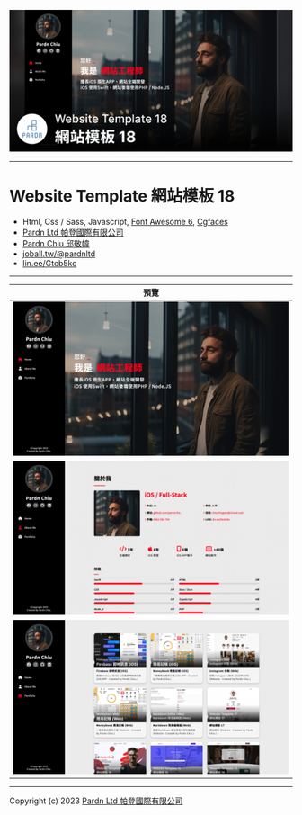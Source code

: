 ![Website Template 網站模板 18 - Pardn Chiu 邱敬幃](./image/2-1.jpg)

***

# Website Template 網站模板 18

- Html, Css / Sass, Javascript, [Font Awesome 6](https://fontawesome.com/v6/search), [Cgfaces](https://cgfaces.com)
- [Pardn Ltd 帕登國際有限公司](https://www.linkedin.com/company/pardnltd)
- [Pardn Chiu 邱敬幃](https://www.linkedin.com/in/pardnchiu)
- [joball.tw/@pardnltd](https://joball.tw/@pardnltd)
- [lin.ee/Gtcb5kc](https://lin.ee/Gtcb5kc)

***

| 預覽 |
|---|
| ![Website Template 網站模板 18 - Pardn Chiu 邱敬幃](./image/home.png) |
| ![Website Template 網站模板 18 - Pardn Chiu 邱敬幃](./image/about.png) |
| ![Website Template 網站模板 18 - Pardn Chiu 邱敬幃](./image/portfolio.png) |

***

Copyright (c) 2023 [Pardn Ltd 帕登國際有限公司](https://www.linkedin.com/company/pardnltd)